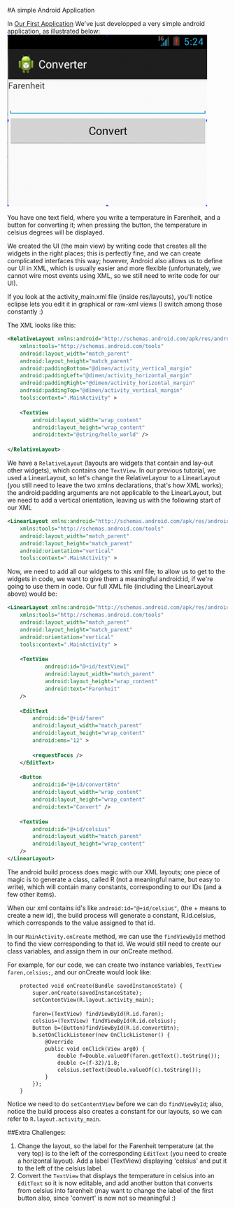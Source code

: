 #A simple Android Application

In [Our First Application](firstApp.md "Notes for First android app") We've just developped a very simple android application, as illustrated below:
![screenshot](converter.png)

You have one text field, where you write a temperature in Farenheit, and a button for converting it; when pressing the button, the temperature in celsius degrees will be displayed.

We created the UI (the main view) by writing code that creates all the widgets in the right places; this is perfectly fine, and we can create complicated interfaces this way; however, Android also allows us to define our UI in XML, which is usually easier and more flexible (unfortunately, we cannot wire most events using XML, so we still need to write code for our UI).

If you look at the activity_main.xml file (inside res/layouts), you'll notice eclipse lets you edit it in graphical or raw-xml views (I switch among those constantly :)

The XML looks like this:
```xml
<RelativeLayout xmlns:android="http://schemas.android.com/apk/res/android"
    xmlns:tools="http://schemas.android.com/tools"
    android:layout_width="match_parent"
    android:layout_height="match_parent"
    android:paddingBottom="@dimen/activity_vertical_margin"
    android:paddingLeft="@dimen/activity_horizontal_margin"
    android:paddingRight="@dimen/activity_horizontal_margin"
    android:paddingTop="@dimen/activity_vertical_margin"
    tools:context=".MainActivity" >

    <TextView
        android:layout_width="wrap_content"
        android:layout_height="wrap_content"
        android:text="@string/hello_world" />

</RelativeLayout>
```
We have a `RelativeLayout` (layouts are widgets that contain and lay-out other widgets), which contains one `TextView`. In our previous tutorial, we used a LinearLayout, so let's change the RelativeLayour to a LinearLayout (you still need to leave the two xmlns declarations, that's how XML works); the android:padding arguments are not applicable to the LinearLayout, but we need to add a vertical orientation, leaving us with the following start of our XML

```xml
<LinearLayout xmlns:android="http://schemas.android.com/apk/res/android"
    xmlns:tools="http://schemas.android.com/tools"
    android:layout_width="match_parent"
    android:layout_height="match_parent"
    android:orientation="vertical"
    tools:context=".MainActivity" >
```

Now, we need to add all our widgets to this xml file; to allow us to get to the widgets in code, we want to give them a meaningful android:id, if we're going to use them in code. Our full XML file (including the LinearLayout above) would be:

```xml
<LinearLayout xmlns:android="http://schemas.android.com/apk/res/android"
    xmlns:tools="http://schemas.android.com/tools"
    android:layout_width="match_parent"
    android:layout_height="match_parent"
    android:orientation="vertical"
    tools:context=".MainActivity" >

    <TextView
            android:id="@+id/textView1"
            android:layout_width="match_parent"
            android:layout_height="wrap_content"
            android:text="Farenheit" 
    />

    <EditText
        android:id="@+id/faren"
        android:layout_width="match_parent"
        android:layout_height="wrap_content"
        android:ems="12" >

        <requestFocus />
    </EditText>

    <Button
        android:id="@+id/convertBtn"
        android:layout_width="wrap_content"
        android:layout_height="wrap_content"
        android:text="Convert" />

    <TextView
        android:id="@+id/celsius"
        android:layout_width="match_parent"
        android:layout_height="wrap_content"
    />
</LinearLayout>
```

The android build process does magic with our XML layouts; one piece of magic is to generate a class, called R (not a meaningful name, but easy to write), which will contain many constants, corresponding to our IDs (and a few other items).

When our xml contains id's like `android:id="@+id/celsius"`, (the + means to create a new id), the build process will generate a constant, R.id.celsius, which corresponds to the value assigned to that id.

In our `MainActivity.onCreate` method, we can use the `findViewById` method to find the view corresponding to that id. We would still need to create our class variables, and assign them in our onCreate method.

For example, for our code, we can create two instance variables, `TextView faren,celsius;`, and our onCreate would look like:

```
	protected void onCreate(Bundle savedInstanceState) {
		super.onCreate(savedInstanceState);
		setContentView(R.layout.activity_main);
		
		faren=(TextView) findViewById(R.id.faren);
		celsius=(TextView) findViewById(R.id.celsius);
		Button b=(Button)findViewById(R.id.convertBtn);
		b.setOnClickListener(new OnClickListener() {
			@Override
			public void onClick(View arg0) {
				double f=Double.valueOf(faren.getText().toString());
				double c=(f-32)/1.8;
				celsius.setText(Double.valueOf(c).toString());
			}		
		});
	}
```

Notice we need to do `setContentView` before we can do `findViewById`; also, notice the build process also creates a constant for our layouts, so we can refer to `R.layout.activity_main`.






##Extra Challenges:
1. Change the layout, so the label for the Farenheit temperature (at the very top) is to the left of the corresponding `EditText` (you need to create a horizontal layout). Add a label (TextView) displaying 'celsius' and put it to the left of the celsius label.
2. Convert the `TextView` that displays the temperature in celsius into an `EditText` so it is now editable, and add another button that converts from celsius into farenheit (may want to change the label of the first button also, since 'convert' is now not so meaningful :)
